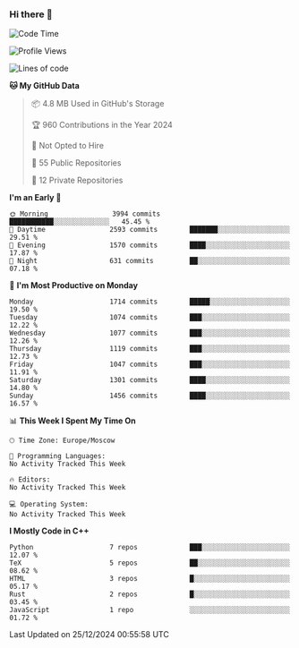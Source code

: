 ### Hi there 👋

<!--
**SemenMartynov/SemenMartynov** is a ✨ _special_ ✨ repository because its `README.md` (this file) appears on your GitHub profile.

Here are some ideas to get you started:

- 🔭 I’m currently working on ...
- 🌱 I’m currently learning ...
- 👯 I’m looking to collaborate on ...
- 🤔 I’m looking for help with ...
- 💬 Ask me about ...
- 📫 How to reach me: ...
- 😄 Pronouns: ...
- ⚡ Fun fact: ...
-->

<!--START_SECTION:waka-->
![Code Time](http://img.shields.io/badge/Code%20Time-0%20secs-blue)

![Profile Views](http://img.shields.io/badge/Profile%20Views-0-blue)

![Lines of code](https://img.shields.io/badge/From%20Hello%20World%20I%27ve%20Written-6.8%20million%20lines%20of%20code-blue)

**🐱 My GitHub Data** 

> 📦 4.8 MB Used in GitHub's Storage 
 > 
> 🏆 960 Contributions in the Year 2024
 > 
> 🚫 Not Opted to Hire
 > 
> 📜 55 Public Repositories 
 > 
> 🔑 12 Private Repositories 
 > 
**I'm an Early 🐤** 

```text
🌞 Morning                3994 commits        ███████████░░░░░░░░░░░░░░   45.45 % 
🌆 Daytime                2593 commits        ███████░░░░░░░░░░░░░░░░░░   29.51 % 
🌃 Evening                1570 commits        ████░░░░░░░░░░░░░░░░░░░░░   17.87 % 
🌙 Night                  631 commits         ██░░░░░░░░░░░░░░░░░░░░░░░   07.18 % 
```
📅 **I'm Most Productive on Monday** 

```text
Monday                   1714 commits        █████░░░░░░░░░░░░░░░░░░░░   19.50 % 
Tuesday                  1074 commits        ███░░░░░░░░░░░░░░░░░░░░░░   12.22 % 
Wednesday                1077 commits        ███░░░░░░░░░░░░░░░░░░░░░░   12.26 % 
Thursday                 1119 commits        ███░░░░░░░░░░░░░░░░░░░░░░   12.73 % 
Friday                   1047 commits        ███░░░░░░░░░░░░░░░░░░░░░░   11.91 % 
Saturday                 1301 commits        ████░░░░░░░░░░░░░░░░░░░░░   14.80 % 
Sunday                   1456 commits        ████░░░░░░░░░░░░░░░░░░░░░   16.57 % 
```


📊 **This Week I Spent My Time On** 

```text
🕑︎ Time Zone: Europe/Moscow

💬 Programming Languages: 
No Activity Tracked This Week

🔥 Editors: 
No Activity Tracked This Week

💻 Operating System: 
No Activity Tracked This Week
```

**I Mostly Code in C++** 

```text
Python                   7 repos             ███░░░░░░░░░░░░░░░░░░░░░░   12.07 % 
TeX                      5 repos             ██░░░░░░░░░░░░░░░░░░░░░░░   08.62 % 
HTML                     3 repos             █░░░░░░░░░░░░░░░░░░░░░░░░   05.17 % 
Rust                     2 repos             █░░░░░░░░░░░░░░░░░░░░░░░░   03.45 % 
JavaScript               1 repo              ░░░░░░░░░░░░░░░░░░░░░░░░░   01.72 % 
```




 Last Updated on 25/12/2024 00:55:58 UTC
<!--END_SECTION:waka-->
